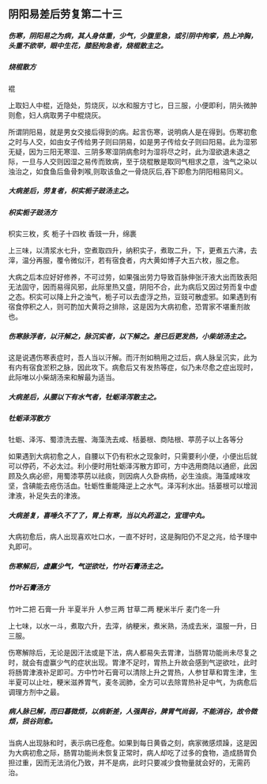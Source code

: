 ## 阴阳易差后劳复第二十三

##### 伤寒，阴阳易之为病，其人身体重，少气，少腹里急，或引阴中拘挛，热上冲胸，头重不欲举，眼中生花，膝胫拘急者，烧棍散主之。

##### 烧棍散方

裩

上取妇人中棍，近隐处，剪烧灰，以水和服方寸匕，日三服，小便即利，阴头微肿则愈，妇人病取男子中棍烧灰。

所谓阴阳易，就是男女交接后得到的病。起言伤寒，说明病人是在得到。伤寒初愈之时与人交，如由女子传给男子则曰阴易，如是男子传给女子则曰阳易。此为湿邪无疑，因为三阳无寒湿、三阴多寒湿阴病愈时为湿将尽之时，此为湿欲退未退之际，一旦与人交则因湿之易传而致病，至于烧棍散是取同气相求之意，浊气之染以浊治之，如食鱼后鱼骨刺喉,则取该鱼之一骨烧灰后,吞下即愈为阴阳相易同义。

##### 大病差后，劳复者，枳实栀子豉汤主之。

##### 枳实栀子豉汤方

枳实三枚，炙 栀子十四枚 香豉一升，绵裹

上三味，以清浆水七升，空煮取四升，纳积实子，煮取二升，下，更煮五六沸，去滓，温分再服，覆令微似汗，若有宿食者，内大黄如博子大五六枚，服之愈。

大病之后本应好好修养，不可过劳，如果强出劳力导致百脉伸张汗液大出而致表阳无法固守，因而易得风邪，此际里热又盛，阴阳不合，此为病后又因过劳而复中虚之态。枳实可以降上升之浊气，栀子可以去虚浮之热，豆豉可散虚邪。如果遇到有宿食停积之人，则可酌加大黄将之排除，这是因为大病初愈，恐胃家不堪重剂故也。

##### 伤寒脉浮者，以汗解之，脉沉实者，以下解之。差已后更发热，小柴胡汤主之。

这是说遇伤寒表症时，吾人当以汗解。而汗剂如稍用之过后，病人脉呈沉实，此为有内有宿食淤积之脉，因此攻下。病愈后又有发热等症，似乃未尽愈之症出现时，此际唯以小柴胡汤来和解最为适当。

##### 大病差后，从腰以下有水气者，牡蛎泽泻散主之。

##### 牡蛎泽泻散方

牡蛎、泽泻、蜀漆洗去腥、海藻洗去咸、栝蒌根、商陆根、葶苈子以上各等分

如果遇到大病初愈之人，自腰以下仍有积水之现象时，只需要利小便，小便出后就可以停药，不必太过。利小便时用牡蛎泽泻散方即可，方中选用商陆以通瘀，此因顾及久病必瘀，用蜀漆葶苈以祛痰，则因病人久卧病杨，必生浊痰。海藻咸味攻坚，含碘能去疮伤活血。牡蛎性重能降逆上之水气。泽泻利水出。括蒌根可以增润津液，补足失去的津液。

##### 大病差复，喜唾久不了了，胃上有寒，当以丸药温之，宜理中丸。

大病初愈后，病人出现喜欢吐口水，一直不好时，这是胸阳仍不足之兆，给予理中丸即可。

##### 伤寒解后，虚羸少气，气逆欲吐，竹叶石膏汤主之。

##### 竹叶石膏汤方

竹叶二把 石膏一升 半夏半升 人参三两 甘草二两 粳米半斤 麦门冬一升

上七味，以水一斗，煮取六升，去滓，纳粳米，煮米熟，汤成去米，温服一升，日三服。

伤寒解除后，无论是因汗法或是下法，病人都易失去胃津，当肠胃功能尚未尽复之时，就会有虚赢少气的症状出现。胃津不足时，胃热上升故会感到气逆欲吐，此时将肠胃津液补足即可。方中竹叶石膏可以清除上升之胃热，人参甘草和胃生津，生半夏可以止吐，粳米滋养胃气，麦冬润肺，全方可以去除胃热补足中气，为病愈后调理方剂中之最。

##### 病人脉已解，而曰暮微烦，以病新差，人强舆谷，脾胃气尚弱，不能消谷，故令微烦，损谷则愈。

当病人出现脉和时，表示病已痊愈。如果到每日黄昏之刻，病家微感烦躁，这是因为大病初愈之际，肠胃功能尚未恢复正常时，病人却吃了过多的食物，造成肠胃负担过重，因而无法消化乃致，并不是病，此时只要减少食物量就会好的，无需药治。